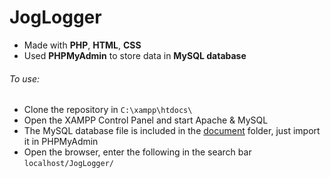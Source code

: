 # JogLogger
- Made with **PHP**, **HTML**, **CSS**
- Used **PHPMyAdmin** to store data in **MySQL database**

###### To use:
- Clone the repository in `C:\xampp\htdocs\`
- Open the XAMPP Control Panel and start Apache & MySQL
- The MySQL database file is included in the [document](./database) folder, just import it in PHPMyAdmin
- Open the browser, enter the following in the search bar `localhost/JogLogger/`